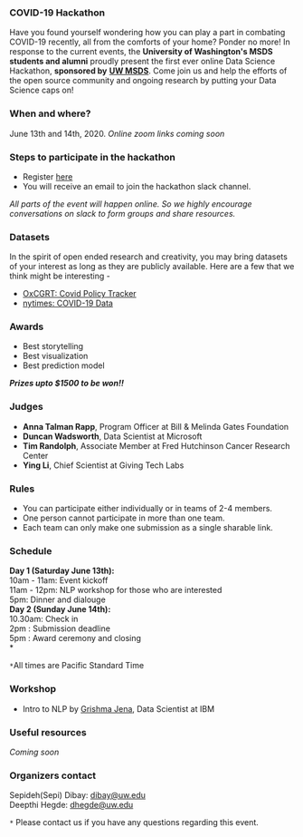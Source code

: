 ### COVID-19 Hackathon

Have you found yourself wondering how you can play a part in combating COVID-19 recently, all from the comforts of your home? Ponder no more! In response to the current events, the **University of Washington's MSDS students and alumni** proudly present the first ever online Data Science Hackathon, **sponsored by** <a href="https://www.washington.edu/datasciencemasters/" target="_blank"><b>UW MSDS</b></a>. Come join us and help the efforts of the open source community and ongoing research by putting your Data Science caps on!


### When and where? 
June 13th and 14th, 2020.
*Online zoom links coming soon*

### Steps to participate in the hackathon

- Register <a href="https://docs.google.com/forms/d/e/1FAIpQLSefB4qKEO6NkoqK--p3shr2PymNue3IfpLIR-e7ahVRXgrFng/viewform" target="_blank">here</a>
- You will receive an email to join the hackathon slack channel.  

*All parts of the event will happen online. So we highly encourage conversations on slack to form groups and share resources.* 

### Datasets

In the spirit of open ended research and creativity, you may bring datasets of your interest as long as they are publicly available. Here are a few that we think might be interesting -  
- <a href="https://github.com/OxCGRT/covid-policy-tracker" target="_blank">OxCGRT: Covid Policy Tracker</a> 
- <a href="https://github.com/nytimes/covid-19-data" target="_blank">nytimes: COVID-19 Data</a> 

### Awards

- Best storytelling
- Best visualization 
- Best prediction model

**_Prizes upto $1500 to be won!!_**

### Judges

- **Anna Talman Rapp**, Program Officer at Bill & Melinda Gates Foundation
- **Duncan Wadsworth**, Data Scientist at Microsoft
- **Tim Randolph**, Associate Member at Fred Hutchinson Cancer Research Center 
- **Ying Li**, Chief Scientist at Giving Tech Labs

### Rules

- You can participate either individually or in teams of 2-4 members. 
- One person cannot participate in more than one team.
- Each team can only make one submission as a single sharable link.

### Schedule

**Day 1 (Saturday June 13th):**<br/>
 10am - 11am: Event kickoff <br/>
 11am - 12pm: NLP workshop for those who are interested<br/>
 5pm: Dinner and dialouge<br/>
**Day 2 (Sunday June 14th):** <br/>
 10.30am:  Check in <br/>
 2pm : Submission deadline <br/>
 5pm : Award ceremony and closing <br/>*

`*`All times are Pacific Standard Time

### Workshop

- Intro to NLP by <a href="https://gjena.github.io/about.html" target="_blank">Grishma Jena</a>, Data Scientist at IBM

### Useful resources
*Coming soon*

### Organizers contact 

Sepideh(Sepi) Dibay: dibay@uw.edu <br/>
Deepthi Hegde: dhegde@uw.edu

`*` Please contact us if you have any questions regarding this event.
